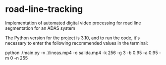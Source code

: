 # road-line-tracking
Implementation of automated digital video processing for road line segmentation for an ADAS system

The Python version for the project is 3.10, and to run the code, it's necessary to enter the following recommended values in the terminal:

python .\main.py -v .\lineas.mp4 -o salida.mp4 -k 256 -g 3 -b 0.95 -a 0.95 -m 0 -n 255